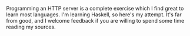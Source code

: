 Programming an HTTP server is a complete exercise which I find great to learn most languages. I'm learning Haskell, so here's my attempt. It's far from good, and I welcome feedback if you are willing to spend some time reading my sources.